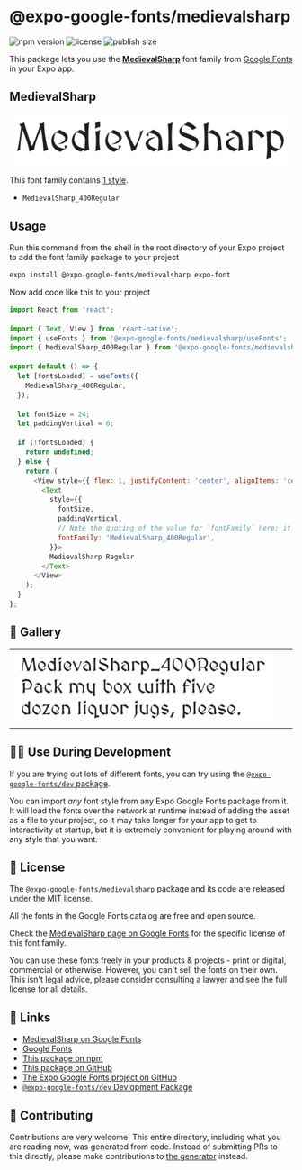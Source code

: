 # @expo-google-fonts/medievalsharp

![npm version](https://flat.badgen.net/npm/v/@expo-google-fonts/medievalsharp)
![license](https://flat.badgen.net/github/license/expo/google-fonts)
![publish size](https://flat.badgen.net/packagephobia/install/@expo-google-fonts/medievalsharp)

This package lets you use the [**MedievalSharp**](https://fonts.google.com/specimen/MedievalSharp) font family from [Google Fonts](https://fonts.google.com/) in your Expo app.

## MedievalSharp

![MedievalSharp](./font-family.png)

This font family contains [1 style](#-gallery).

- `MedievalSharp_400Regular`

## Usage

Run this command from the shell in the root directory of your Expo project to add the font family package to your project
```sh
expo install @expo-google-fonts/medievalsharp expo-font
```

Now add code like this to your project
```js
import React from 'react';

import { Text, View } from 'react-native';
import { useFonts } from '@expo-google-fonts/medievalsharp/useFonts';
import { MedievalSharp_400Regular } from '@expo-google-fonts/medievalsharp/400Regular';

export default () => {
  let [fontsLoaded] = useFonts({
    MedievalSharp_400Regular,
  });

  let fontSize = 24;
  let paddingVertical = 6;

  if (!fontsLoaded) {
    return undefined;
  } else {
    return (
      <View style={{ flex: 1, justifyContent: 'center', alignItems: 'center' }}>
        <Text
          style={{
            fontSize,
            paddingVertical,
            // Note the quoting of the value for `fontFamily` here; it expects a string!
            fontFamily: 'MedievalSharp_400Regular',
          }}>
          MedievalSharp Regular
        </Text>
      </View>
    );
  }
};

```

## 🔡 Gallery


||||
|-|-|-|
|![MedievalSharp_400Regular](.//400Regular/MedievalSharp_400Regular.ttf.png)||||


## 👩‍💻 Use During Development

If you are trying out lots of different fonts, you can try using the [`@expo-google-fonts/dev` package](https://github.com/freeboub/google-fonts/tree/master/font-packages/dev#readme).

You can import *any* font style from any Expo Google Fonts package from it. It will load the fonts
over the network at runtime instead of adding the asset as a file to your project, so it may take longer
for your app to get to interactivity at startup, but it is extremely convenient
for playing around with any style that you want.

## 📖 License

The `@expo-google-fonts/medievalsharp` package and its code are released under the MIT license.

All the fonts in the Google Fonts catalog are free and open source.

Check the [MedievalSharp page on Google Fonts](https://fonts.google.com/specimen/MedievalSharp) for the specific license of this font family.

You can use these fonts freely in your products & projects - print or digital, commercial or otherwise. However, you can't sell the fonts on their own. This isn't legal advice, please consider consulting a lawyer and see the full license for all details.

## 🔗 Links

- [MedievalSharp on Google Fonts](https://fonts.google.com/specimen/MedievalSharp)
- [Google Fonts](https://fonts.google.com/)
- [This package on npm](https://www.npmjs.com/package/@expo-google-fonts/medievalsharp)
- [This package on GitHub](https://github.com/freeboub/google-fonts/tree/master/font-packages/medievalsharp)
- [The Expo Google Fonts project on GitHub](https://github.com/freeboub/google-fonts)
- [`@expo-google-fonts/dev` Devlopment Package](https://github.com/freeboub/google-fonts/tree/master/font-packages/dev)

## 🤝 Contributing

Contributions are very welcome! This entire directory, including what you are reading now, was generated from code. Instead of submitting PRs to this directly, please make contributions to [the generator](https://github.com/freeboub/google-fonts/tree/master/packages/generator) instead.
